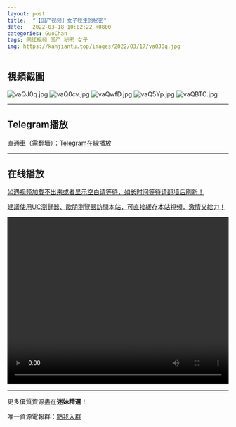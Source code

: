 ```yaml
---
layout: post
title:  "【国产视频】女子校生的秘密"
date:   2022-03-18 10:02:22 +0800
categories: GuoChan
tags: 网红视频 国产 秘密 女子
img: https://kanjiantu.top/images/2022/03/17/vaQJ0q.jpg
---
```



## 視頻截圖

![vaQJ0q.jpg](https://kanjiantu.top/images/2022/03/17/vaQJ0q.jpg)
![vaQ0cv.jpg](https://kanjiantu.top/images/2022/03/17/vaQ0cv.jpg)
![vaQwfD.jpg](https://kanjiantu.top/images/2022/03/17/vaQwfD.jpg)
![vaQ5Yp.jpg](https://kanjiantu.top/images/2022/03/17/vaQ5Yp.jpg)
![vaQBTC.jpg](https://kanjiantu.top/images/2022/03/17/vaQBTC.jpg)

* * *
## Telegram播放

直通車（需翻墻）：[Telegram在線播放](https://t.me/mimeijingxuan/190)

* * *
## 在线播放
<u>如遇视频加载不出来或者显示空白请等待，如长时间等待请翻墙后刷新！</u>

<u>建議使用UC瀏覽器、歐朋瀏覽器訪問本站，可直接緩存本站視頻，激情又給力！</u>
<center><video src="https://cdn.publer.io/uploads/tmp/1648496492-25086-0694-1525/585c7380b98318e93499986da8f43383.mp4" width="100%" height="380px" controls="controls"></video></center>

* * *
更多優質資源盡在**迷妹精選**！

唯一資源電報群：[點我入群](https://t.me/mimeijingxuan)



